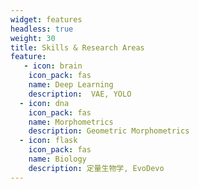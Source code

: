 ```yaml
---
widget: features
headless: true
weight: 30
title: Skills & Research Areas
feature:
   - icon: brain
    icon_pack: fas
    name: Deep Learning
    description:  VAE, YOLO
  - icon: dna
    icon_pack: fas
    name: Morphometrics
    description: Geometric Morphometrics
  - icon: flask
    icon_pack: fas
    name: Biology
    description: 定量生物学, EvoDevo
---
```

